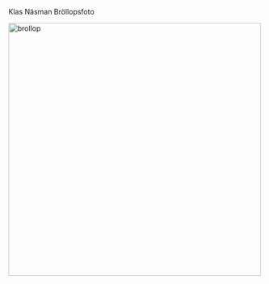 Klas Näsman Bröllopsfoto

<img width="500" alt="brollop" src="https://github.com/klasnasman/wedding-photo/assets/109417650/2a83d1f0-d875-4d76-a894-6a9498c1302d">
